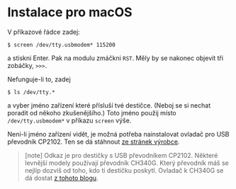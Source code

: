 # Instalace pro macOS

V příkazové řádce zadej:

```console
$ screen /dev/tty.usbmodem* 115200
```

a stiskni Enter.
Pak na modulu zmáčkni `RST`.
Měly by se nakonec objevit tři zobáčky, `>>>`.

Nefunguje-li to, zadej

```console
$ ls /dev/tty.*
```

a vyber jméno zařízení které přísluší tvé destičce.
(Neboj se si nechat poradit od někoho zkušenějšího.)
Toto jméno použij místo `/dev/tty.usbmodem*` v příkazu `screen` výše.

Není-li jméno zařízení vidět, je možná potřeba nainstalovat ovladač pro
USB převodník CP2102.
Ten se dá stáhnout [ze stránek výrobce][cp2012-driver].

> [note]
> Odkaz je pro destičky s USB převodníkem CP2102.
> Některé levnější modely používají převodník CH340G.
> Který převodník máš se nejlíp dozvíš od toho, kdo ti destičku poskytl.
> Ovladač k CH340G se dá dostat
> [z tohoto blogu](https://iotta.cz/ovladace-pro-ch340g/).

[cp2012-driver]: https://www.silabs.com/products/development-tools/software/usb-to-uart-bridge-vcp-drivers
